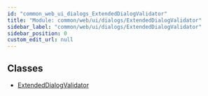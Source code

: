 ```yaml
---
id: "common_web_ui_dialogs_ExtendedDialogValidator"
title: "Module: common/web/ui/dialogs/ExtendedDialogValidator"
sidebar_label: "common/web/ui/dialogs/ExtendedDialogValidator"
sidebar_position: 0
custom_edit_url: null
---
```


## Classes

- [ExtendedDialogValidator](../classes/common_web_ui_dialogs_ExtendedDialogValidator.ExtendedDialogValidator.md)
